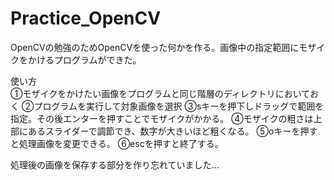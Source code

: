 # Practice_OpenCV
OpenCVの勉強のためOpenCVを使った何かを作る。画像中の指定範囲にモザイクをかけるプログラムができた。

使い方 <br>
①モザイクをかけたい画像をプログラムと同じ階層のディレクトリにおいておく
②プログラムを実行して対象画像を選択
③sキーを押下しドラッグで範囲を指定。その後エンターを押すことでモザイクがかかる。
④モザイクの粗さは上部にあるスライダーで調節でき、数字が大きいほど粗くなる。
⑤oキーを押すと処理画像を変更できる。
⑥escを押すと終了する。

処理後の画像を保存する部分を作り忘れていました...

